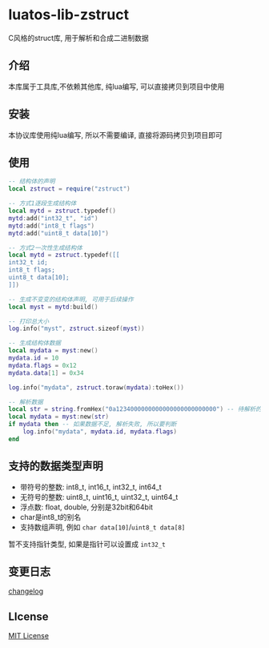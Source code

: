 # luatos-lib-zstruct

C风格的struct库, 用于解析和合成二进制数据

## 介绍

本库属于工具库,不依赖其他库, 纯lua编写, 可以直接拷贝到项目中使用

## 安装

本协议库使用纯lua编写, 所以不需要编译, 直接将源码拷贝到项目即可

## 使用

```lua
-- 结构体的声明
local zstruct = require("zstruct")

-- 方式1逐段生成结构体
local mytd = zstruct.typedef()
mytd:add("int32_t", "id")
mytd:add("int8_t flags")
mytd:add("uint8_t data[10]")

-- 方式2一次性生成结构体
local mytd = zstruct.typedef([[
int32_t id;
int8_t flags;
uint8_t data[10];
]])

-- 生成不变变的结构体声明, 可用于后续操作
local myst = mytd:build()

-- 打印总大小
log.info("myst", zstruct.sizeof(myst))

-- 生成结构体数据
local mydata = myst:new()
mydata.id = 10
mydata.flags = 0x12
mydata.data[1] = 0x34

log.info("mydata", zstruct.toraw(mydata):toHex())

-- 解析数据
local str = string.fromHex("0a1234000000000000000000000000") -- 待解析的数据, 也可以是zbuff
local mydata = myst:new(str)
if mydata then -- 如果数据不足, 解析失败, 所以要判断
    log.info("mydata", mydata.id, mydata.flags)
end
```

## 支持的数据类型声明

* 带符号的整数: int8_t, int16_t, int32_t, int64_t
* 无符号的整数: uint8_t, uint16_t, uint32_t, uint64_t
* 浮点数: float, double, 分别是32bit和64bit
* char是int8_t的别名
* 支持数组声明, 例如 `char data[10]`/`uint8_t data[8]`

暂不支持指针类型, 如果是指针可以设置成 `int32_t`

## 变更日志

[changelog](changelog.md)

## LIcense

[MIT License](https://opensource.org/licenses/MIT)
